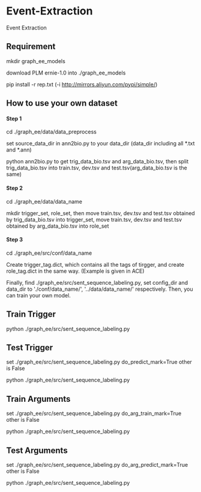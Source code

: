 # Event-Extraction
Event Extraction
## Requirement
mkdir graph_ee_models

download PLM ernie-1.0 into ./graph_ee_models

pip install -r rep.txt (-i http://mirrors.aliyun.com/pypi/simple/)

## How to use your own dataset
#### Step 1
cd ./graph_ee/data/data_preprocess

set source_data_dir in ann2bio.py to your data_dir (data_dir including all *.txt and *.ann)

python ann2bio.py to get trig_data_bio.tsv and arg_data_bio.tsv,
then split trig_data_bio.tsv into train.tsv, dev.tsv and test.tsv(arg_data_bio.tsv is the same)

#### Step 2
cd ./graph_ee/data/data_name

mkdir trigger_set, role_set, 
then move train.tsv, dev.tsv and test.tsv obtained by trig_data_bio.tsv into trigger_set, 
move train.tsv, dev.tsv and test.tsv obtained by arg_data_bio.tsv into role_set 

#### Step 3
cd ./graph_ee/src/conf/data_name

Create trigger_tag.dict, which contains all the tags of tirgger, and create role_tag.dict in the same way. (Example is given in ACE)

Finally, find ./graph_ee/src/sent_sequence_labeling.py, set config_dir and data_dir to './conf/data_name/', '../data/data_name/' respectively.
Then, you can train your own model.


## Train Trigger
python ./graph_ee/src/sent_sequence_labeling.py
## Test Trigger
set ./graph_ee/src/sent_sequence_labeling.py do_predict_mark=True other is False

python ./graph_ee/src/sent_sequence_labeling.py
## Train Arguments
set ./graph_ee/src/sent_sequence_labeling.py do_arg_train_mark=True other is False

python ./graph_ee/src/sent_sequence_labeling.py
## Test Arguments
set ./graph_ee/src/sent_sequence_labeling.py do_arg_predict_mark=True other is False

python ./graph_ee/src/sent_sequence_labeling.py

